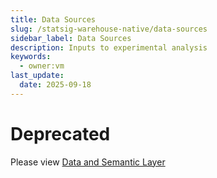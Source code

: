 ```yaml
---
title: Data Sources
slug: /statsig-warehouse-native/data-sources
sidebar_label: Data Sources
description: Inputs to experimental analysis
keywords:
  - owner:vm
last_update:
  date: 2025-09-18
---
```


# Deprecated

Please view [Data and Semantic Layer](/statsig-warehouse-native/configuration/data-and-semantic-layer)
